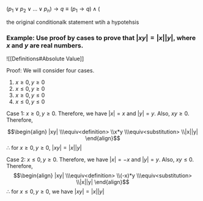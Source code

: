 $(p_1\vee p_2\vee\ldots\vee p_n)\to q\equiv(p_1\to q)\wedge($


the original conditionalk statement wtih a hypotehsis


### Example: Use proof by cases to prove that $|xy|=|x||y|$, where $x$ and $y$ are real numbers.
![[Definitions#Absolute Value]]

Proof: We will consider four cases.

1. $x≥0, y≥0$
2. $x≤0, y≥0$
3. $x≥0, y≤0$
4. $x≤0, y≤0$

Case 1: $x≥0, y≥0$. Therefore, we have $|x| = x$ and $|y| = y$.
Also, $xy≥0$. Therefore,

$$\begin{align}
|xy|
\\\equiv<definition>
\\x*y
\\\equiv<substitution>
\\|x||y|
\end{align}$$
$\therefore$ for $x≥0, y≥0$, $|xy|=|x||y|$

Case 2: $x≤0, y≥0$. Therefore, we have $|x| = -x$ and $|y| = y$.
Also, $xy≤0$. Therefore,
$$\begin{align}
|xy|
\\\equiv<definition>
\\(-x)*y
\\\equiv<substitution>
\\|x||y|
\end{align}$$
$\therefore$ for $x≤0, y≥0$, we have $|xy|=|x||y|$


